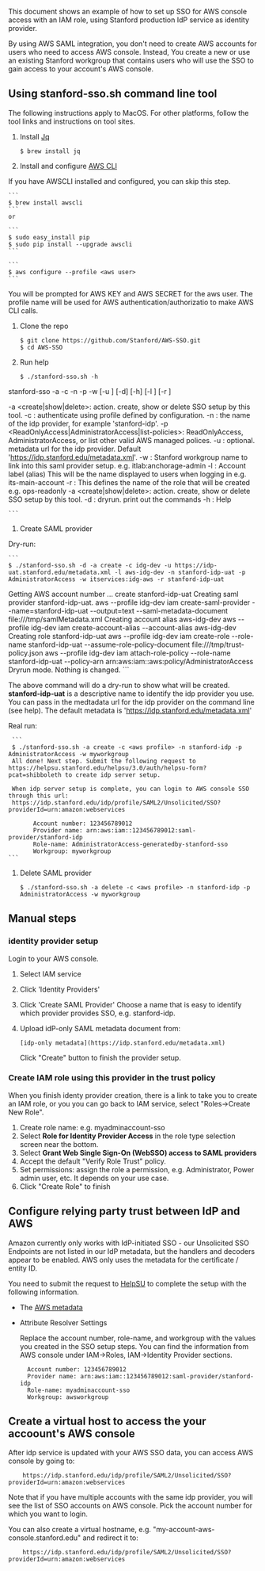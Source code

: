
This document shows an example of how to set up SSO for AWS console access with an 
IAM role, using Stanford production IdP service as identity provider.  

By using AWS SAML integration, you don't need to create AWS accounts for users who need to access AWS console. Instead, You create a new or use an existing Stanford workgroup that contains users who will use the SSO to gain access to your account's AWS console. 

## Using stanford-sso.sh command line tool

The following instructions apply to MacOS. For other platforms, follow the tool links and instructions on tool sites.

1. Install [Jq](http://stedolan.github.io/jq/)

    ```
    $ brew install jq
    ```
    
1. Install and configure [AWS CLI](https://github.com/aws/aws-cli)

  If you have AWSCLI installed and configured, you can skip this step.

    ```
    $ brew install awscli
    ```
    or

    ```
    $ sudo easy_install pip
    $ sudo pip install --upgrade awscli
    ```
    
    ```
    $ aws configure --profile <aws user>
    ```
 You will be prompted for AWS KEY and AWS SECRET for the aws user. The profile name will be used for AWS authentication/authorizatio to make AWS CLI calls. 

1. Clone the repo

    ```
    $ git clone https://github.com/Stanford/AWS-SSO.git
    $ cd AWS-SSO
    ```
    
1. Run help
    
    ```
    $ ./stanford-sso.sh -h
stanford-sso -a <action> -c <config> -n <provider name> -p <permission> -w <workgroupname> [-u <metadata url>] [-d] [-h] [-l <account-label>] [-r <role-name>]

 -a <create|show|delete>: action. create, show or delete SSO setup by this tool.
 -c <aws config>: authenticate using profile defined by configuration.
 -n <provider-name>: the name of the idp provider, for example 'stanford-idp'.
 -p <ReadOnlyAccess|AdministratorAccess|list-policies>: ReadOnlyAccess, AdministratorAccess, or list other valid AWS managed polices.
 -u <url-for-metadata>: optional. metadata url for the idp provider. Default 'https://idp.stanford.edu/metadata.xml'.
 -w <workgroupname>: Stanford workgroup name to link into this saml provider setup. e.g. itlab:anchorage-admin
 -l <account-label>: Account label (alias) This will be the name displayed to users when logging in e.g. its-main-account
 -r <role-name>: This defines the name of the role that will be created e.g. ops-readonly
 -a <create|show|delete>: action. create, show or delete SSO setup by this tool.
 -d     : dryrun. print out the commands
 -h     : Help

    ```

1. Create SAML provider 
 
 Dry-run:
 
    ```
    $ ./stanford-sso.sh -d -a create -c idg-dev -u https://idp-uat.stanford.edu/metadata.xml -l aws-idg-dev -n stanford-idp-uat -p AdministratorAccess -w itservices:idg-aws -r stanford-idp-uat
Getting AWS account number ...
create stanford-idp-uat
Creating saml provider stanford-idp-uat.
aws --profile idg-dev iam create-saml-provider --name=stanford-idp-uat --output=text --saml-metadata-document file:///tmp/samlMetadata.xml
Creating account alias aws-idg-dev
aws --profile idg-dev iam create-account-alias --account-alias aws-idg-dev
Creating role stanford-idp-uat
aws --profile idg-dev iam create-role --role-name stanford-idp-uat --assume-role-policy-document file:///tmp/trust-policy.json
aws --profile idg-dev iam attach-role-policy --role-name stanford-idp-uat --policy-arn arn:aws:iam::aws:policy/AdministratorAccess
Dryrun mode. Nothing is changed.
    ```

 The above command will do a dry-run to show what will be created. __stanford-idp-uat__ is a descriptive name to identify the idp provider you use. You can pass in the medtadata url for the idp provider on the command line (see help). The default metadata is 'https://idp.stanford.edu/metadata.xml'
 
 
 Real run:
 
     ```
     $ ./stanford-sso.sh -a create -c <aws profile> -n stanford-idp -p AdministratorAccess -w myworkgroup
     All done! Next step. Submit the following request to https://helpsu.stanford.edu/helpsu/3.0/auth/helpsu-form?pcat=shibboleth to create idp server setup.

     When idp server setup is complete, you can login to AWS console SSO through this url:
     https://idp.stanford.edu/idp/profile/SAML2/Unsolicited/SSO?providerId=urn:amazon:webservices

           Account number: 123456789012
           Provider name: arn:aws:iam::123456789012:saml-provider/stanford-idp
           Role-name: AdministratorAccess-generatedby-stanford-sso
           Workgroup: myworkgroup
    ```

1. Delete SAML provider

    ```
    $ ./stanford-sso.sh -a delete -c <aws profile> -n stanford-idp -p AdministratorAccess -w myworkgroup 
    ```
    
## Manual steps

### identity provider setup

Login to your AWS console.

1. Select IAM service
1. Click 'Identity Providers' 
1. Click 'Create SAML Provider'
    Choose a name that is easy to identify which provider provides SSO, e.g. stanford-idp. 
1. Upload idP-only SAML metadata document from:

       [idp-only metadata](https://idp.stanford.edu/metadata.xml)
   
    Click "Create" button to finish the provider setup.

### Create IAM role using this provider in the trust policy

   When you finish identy provider creation, there is a link to take you
   to create an IAM role, or you you can go back to IAM service, select 
   "Roles->Create New Role".

1. Create role name: e.g. myadminaccount-sso
1. Select __Role for Identity Provider Access__ in the role type selection screen near
   the bottom.
1. Select __Grant Web Single Sign-On (WebSSO) access to SAML providers__
1. Accept the default "Verify Role Trust" policy.
1. Set permissions: assign the role a permission, e.g. Administrator, Power admin user, etc. It depends on your use case.  
1. Click "Create Role" to finish

##  Configure relying party trust between  IdP and AWS

Amazon currently only works with IdP-initiated SSO - our Unsolicited SSO Endpoints 
are not listed in our IdP metadata, but the handlers and decoders appear to be 
enabled.  AWS only uses the metadata for the certificate / entity ID.

You need to submit the request to [HelpSU](https://helpsu.stanford.edu/helpsu/3.0/auth/helpsu-form?pcat=shibboleth) to complete the setup with the following information.

* The [AWS metadata](https://signin.aws.amazon.com/static/saml-metadata.xml)

* Attribute Resolver Settings

  Replace the account number, role-name, and workgroup with the values you created in the SSO setup steps. You can find the information from AWS console under IAM->Roles, IAM->Identity Provider sections. 
  
        Account number: 123456789012
        Provider name: arn:aws:iam::123456789012:saml-provider/stanford-idp
        Role-name: myadminaccount-sso
        Workgroup: awsworkgroup

##  Create a virtual host to access the your accoount's AWS console

After idp service is updated with your AWS SSO data, you can access AWS console by going to:

        https://idp.stanford.edu/idp/profile/SAML2/Unsolicited/SSO?providerId=urn:amazon:webservices

Note that if you have multiple accounts with the same idp provider, you will see the list of SSO accounts on AWS console. Pick the account number for which you want to login.

You can also create a virtual hostname, e.g.  "my-account-aws-console.stanford.edu"
and redirect it to:

        https://idp.stanford.edu/idp/profile/SAML2/Unsolicited/SSO?providerId=urn:amazon:webservices
        

